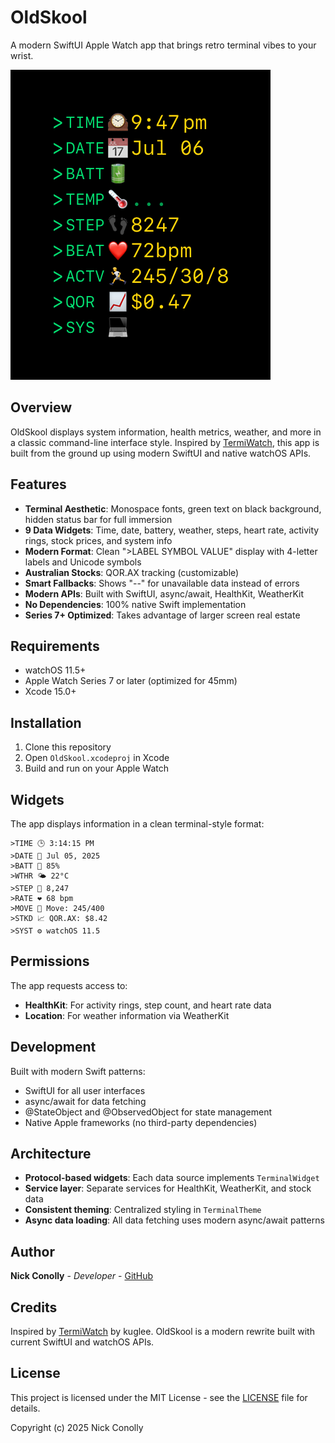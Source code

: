 # OldSkool

A modern SwiftUI Apple Watch app that brings retro terminal vibes to your wrist.

![OldSkool Screenshot](oldskool.png)

## Overview

OldSkool displays system information, health metrics, weather, and more in a classic command-line interface style. Inspired by [TermiWatch](https://github.com/kuglee/TermiWatch), this app is built from the ground up using modern SwiftUI and native watchOS APIs.

## Features

- **Terminal Aesthetic**: Monospace fonts, green text on black background, hidden status bar for full immersion
- **9 Data Widgets**: Time, date, battery, weather, steps, heart rate, activity rings, stock prices, and system info
- **Modern Format**: Clean ">LABEL SYMBOL VALUE" display with 4-letter labels and Unicode symbols
- **Australian Stocks**: QOR.AX tracking (customizable)
- **Smart Fallbacks**: Shows "--" for unavailable data instead of errors
- **Modern APIs**: Built with SwiftUI, async/await, HealthKit, WeatherKit
- **No Dependencies**: 100% native Swift implementation
- **Series 7+ Optimized**: Takes advantage of larger screen real estate

## Requirements

- watchOS 11.5+
- Apple Watch Series 7 or later (optimized for 45mm)
- Xcode 15.0+

## Installation

1. Clone this repository
2. Open `OldSkool.xcodeproj` in Xcode
3. Build and run on your Apple Watch

## Widgets

The app displays information in a clean terminal-style format:

```
>TIME 🕒 3:14:15 PM
>DATE 📅 Jul 05, 2025  
>BATT 🔋 85%
>WTHR 🌤️ 22°C
>STEP 👟 8,247
>RATE ❤️ 68 bpm
>MOVE 🎯 Move: 245/400
>STKD 📈 QOR.AX: $8.42
>SYST ⚙️ watchOS 11.5
```

## Permissions

The app requests access to:
- **HealthKit**: For activity rings, step count, and heart rate data
- **Location**: For weather information via WeatherKit

## Development

Built with modern Swift patterns:
- SwiftUI for all user interfaces
- async/await for data fetching
- @StateObject and @ObservedObject for state management
- Native Apple frameworks (no third-party dependencies)

## Architecture

- **Protocol-based widgets**: Each data source implements `TerminalWidget`
- **Service layer**: Separate services for HealthKit, WeatherKit, and stock data
- **Consistent theming**: Centralized styling in `TerminalTheme`
- **Async data loading**: All data fetching uses modern async/await patterns

## Author

**Nick Conolly** - *Developer* - [GitHub](https://github.com/iamgaru)

## Credits

Inspired by [TermiWatch](https://github.com/kuglee/TermiWatch) by kuglee. OldSkool is a modern rewrite built with current SwiftUI and watchOS APIs.

## License

This project is licensed under the MIT License - see the [LICENSE](LICENSE) file for details.

Copyright (c) 2025 Nick Conolly